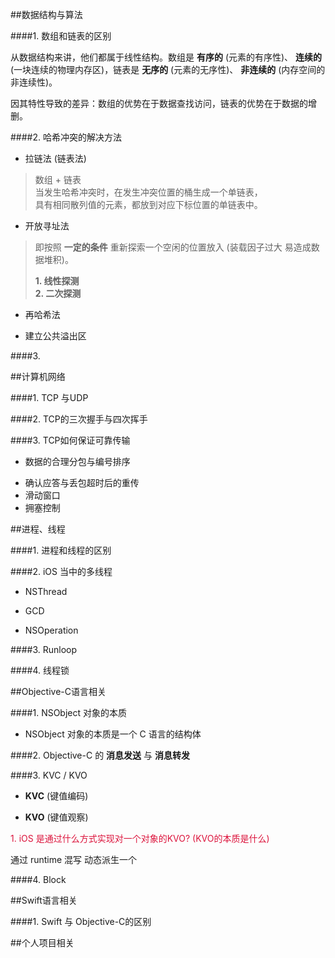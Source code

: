 

##数据结构与算法

####1. 数组和链表的区别

从数据结构来讲，他们都属于线性结构。数组是 **有序的** (元素的有序性)、 **连续的** (一块连续的物理内存区)，链表是 **无序的** (元素的无序性)、 **非连续的** (内存空间的非连续性)。

因其特性导致的差异：数组的优势在于数据查找访问，链表的优势在于数据的增删。

####2. 哈希冲突的解决方法

* 拉链法 (链表法)
> 数组 + 链表  
> 当发生哈希冲突时，在发生冲突位置的桶生成一个单链表，  
> 具有相同散列值的元素，都放到对应下标位置的单链表中。  

* 开放寻址法
> 即按照 **一定的条件** 重新探索一个空闲的位置放入 (装载因子过大 易造成数据堆积)。 
>  
> **1. 线性探测**  
>  **2. 二次探测**  

* 再哈希法

* 建立公共溢出区

####3.

##计算机网络

####1. TCP 与UDP


####2. TCP的三次握手与四次挥手


####3. TCP如何保证可靠传输

* 数据的合理分包与编号排序
> 

* 确认应答与丢包超时后的重传
* 滑动窗口
* 拥塞控制


##进程、线程

####1. 进程和线程的区别

####2. iOS 当中的多线程

* NSThread
> 

* GCD
> 

* NSOperation
>

####3. Runloop

####4. 线程锁

##Objective-C语言相关

####1. NSObject 对象的本质

* NSObject 对象的本质是一个 C 语言的结构体

####2. Objective-C 的 **消息发送** 与 **消息转发**

####3. KVC / KVO

* **KVC**  (键值编码)

* **KVO**  (键值观察)  

 <font color=#DC143c>1. iOS 是通过什么方式实现对一个对象的KVO? (KVO的本质是什么) </font>
 
 通过 runtime 混写 动态派生一个
	

####4. Block

##Swift语言相关

####1. Swift 与 Objective-C的区别

##个人项目相关